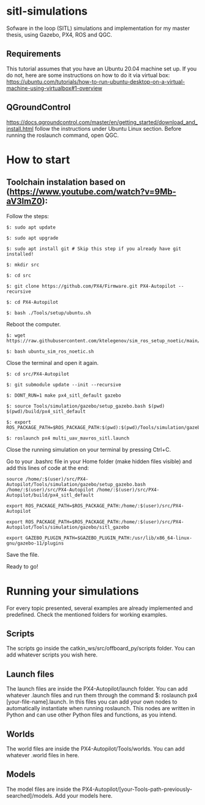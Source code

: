# sitl-simulations
Sofware in the loop (SITL) simulations and implementation for my master thesis, using Gazebo, PX4, ROS and QGC.

## Requirements

This tutorial assumes that you have an Ubuntu 20.04 machine set up. If you do not, here are some instructions on how to do it via virtual box: https://ubuntu.com/tutorials/how-to-run-ubuntu-desktop-on-a-virtual-machine-using-virtualbox#1-overview

## QGroundControl

https://docs.qgroundcontrol.com/master/en/getting_started/download_and_install.html follow the instructions under Ubuntu Linux section. Before running the roslaunch command, open QGC.

# How to start

## Toolchain instalation based on (https://www.youtube.com/watch?v=9Mb-aV3lmZ0):

Follow the steps:
```
$: sudo apt update

$: sudo apt upgrade

$: sudo apt install git # Skip this step if you already have git installed!

$: mkdir src

$: cd src

$: git clone https://github.com/PX4/Firmware.git PX4-Autopilot --recursive

$: cd PX4-Autopilot

$: bash ./Tools/setup/ubuntu.sh
```

Reboot the computer.
```
$: wget https://raw.githubusercontent.com/ktelegenov/sim_ros_setup_noetic/main/ubuntu_sim_ros_noetic.sh

$: bash ubuntu_sim_ros_noetic.sh
```
Close the terminal and open it again.
```
$: cd src/PX4-Autopilot

$: git submodule update --init --recursive

$: DONT_RUN=1 make px4_sitl_default gazebo

$: source Tools/simulation/gazebo/setup_gazebo.bash $(pwd) $(pwd)/build/px4_sitl_default

$: export ROS_PACKAGE_PATH=$ROS_PACKAGE_PATH:$(pwd):$(pwd)/Tools/simulation/gazebo/sitl_gazebo

$: roslaunch px4 multi_uav_mavros_sitl.launch

```

Close the running simulation on your terminal by pressing Ctrl+C.

Go to your .bashrc file in your Home folder (make hidden files visible) and add this lines of code at the end:

```
source /home/:$(user)/src/PX4-Autopilot/Tools/simulation/gazebo/setup_gazebo.bash /home/:$(user)/src/PX4-Autopilot /home/:$(user)/src/PX4-Autopilot/build/px4_sitl_default

export ROS_PACKAGE_PATH=$ROS_PACKAGE_PATH:/home/:$(user)/src/PX4-Autopilot

export ROS_PACKAGE_PATH=$ROS_PACKAGE_PATH:/home/:$(user)/src/PX4-Autopilot/Tools/simulation/gazebo/sitl_gazebo

export GAZEBO_PLUGIN_PATH=$GAZEBO_PLUGIN_PATH:/usr/lib/x86_64-linux-gnu/gazebo-11/plugins
```

Save the file.

Ready to go!

# Running your simulations

For every topic presented, several examples are already implemented and predefined. Check the mentioned folders for working examples.

## Scripts

The scripts go inside the catkin_ws/src/offboard_py/scripts folder. You can add whatever scripts you wish here.

## Launch files

The launch files are inside the PX4-Autopilot/launch folder. You can add whatever .launch files and run them through the command $: roslaunch px4 [your-file-name].launch.
In this files you can add your own nodes to automatically instantiate when running roslaunch. This nodes are written in Python and can use other Python files and functions, as you intend.

## Worlds

The world files are inside the PX4-Autopilot/Tools/worlds. You can add whatever .world files in here.

## Models

The model files are inside the PX4-Autopilot/[your-Tools-path-previously-searched]/models. Add your models here.
